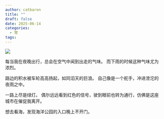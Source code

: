 ```yaml
---
author: catbaron
title: ""
draft: false
date: 2025-06-14
categories:
  - 常
tags:
---
```

![](https://raw.githubusercontent.com/catbaron0/pic/main/images/2025614222516.png)

每当我在夜晚出行，总会在空气中闻到出走的气味。
而下雨的时候这种气味尤为浓烈。

路边的积水被车轮高高扬起，如同滔天的巨浪。
自己像是一个舵手，冲进滂沱的夜雨之中。

一路上尽是绿灯。
偶尔远远看到红色的信号，驶到眼前也转为通行，仿佛是这座城市在催促我离开。

想去看海，发现海洋公园的入口晚上不开门。

